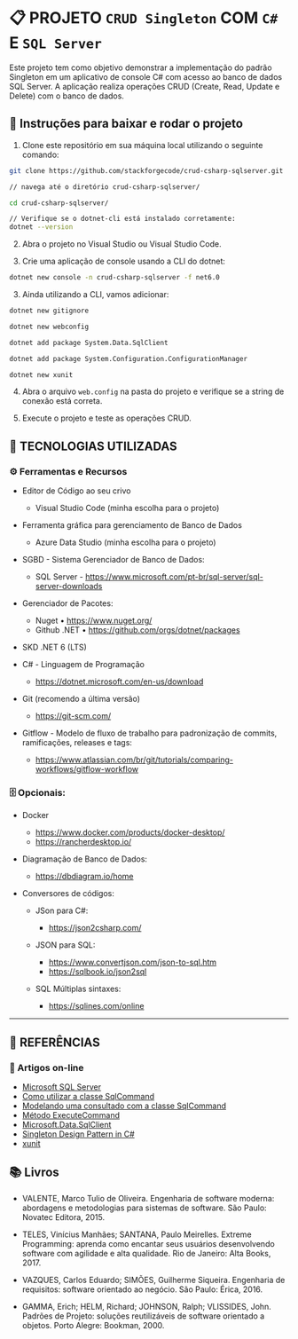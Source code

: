 # 📋 PROJETO `CRUD Singleton` COM `C#` E `SQL Server`

Este projeto tem como objetivo demonstrar a implementação do padrão Singleton em um aplicativo de console C# com acesso ao banco de dados SQL Server. A aplicação realiza operações CRUD (Create, Read, Update e Delete) com o banco de dados.

## 🚀 Instruções para baixar e rodar o projeto

1. Clone este repositório em sua máquina local utilizando o seguinte comando:

```bash
git clone https://github.com/stackforgecode/crud-csharp-sqlserver.git

// navega até o diretório crud-csharp-sqlserver/

cd crud-csharp-sqlserver/

// Verifique se o dotnet-cli está instalado corretamente:
dotnet --version
```

2. Abra o projeto no Visual Studio ou Visual Studio Code.

3. Crie uma aplicação de console usando a CLI do dotnet:

```bash
dotnet new console -n crud-csharp-sqlserver -f net6.0
```

3. Ainda utilizando a CLI, vamos adicionar:

```bash
dotnet new gitignore

dotnet new webconfig

dotnet add package System.Data.SqlClient

dotnet add package System.Configuration.ConfigurationManager

dotnet new xunit
```

4. Abra o arquivo `web.config` na pasta do projeto e verifique se a string de conexão está correta.

5. Execute o projeto e teste as operações CRUD.

## 🧰 TECNOLOGIAS UTILIZADAS

### ⚙️ Ferramentas e Recursos

- Editor de Código ao seu crivo
  - Visual Studio Code (minha escolha para o projeto)
- Ferramenta gráfica para gerenciamento de Banco de Dados
  - Azure Data Studio (minha escolha para o projeto)
- SGBD - Sistema Gerenciador de Banco de Dados:
  - SQL Server - https://www.microsoft.com/pt-br/sql-server/sql-server-downloads
- Gerenciador de Pacotes:

  - Nuget
    • https://www.nuget.org/
  - Github .NET
    • https://github.com/orgs/dotnet/packages

- SKD .NET 6 (LTS)
- C# - Linguagem de Programação
  - https://dotnet.microsoft.com/en-us/download
- Git (recomendo a última versão)
  - https://git-scm.com/
- Gitflow - Modelo de fluxo de trabalho para padronização de commits, ramificações, releases e tags:
  - https://www.atlassian.com/br/git/tutorials/comparing-workflows/gitflow-workflow

### 🗄 Opcionais:

- Docker

  - https://www.docker.com/products/docker-desktop/
  - https://rancherdesktop.io/

- Diagramação de Banco de Dados:

  - https://dbdiagram.io/home

- Conversores de códigos:

  - JSon para C#:
    - https://json2csharp.com/
  - JSON para SQL:

    - https://www.convertjson.com/json-to-sql.htm
    - https://sqlbook.io/json2sql

  - SQL Múltiplas sintaxes:
    - https://sqlines.com/online

<hr>

## 📝 REFERÊNCIAS

### 📰 Artigos on-line

- [Microsoft SQL Server](https://www.microsoft.com/pt-br/sql-server/)
- [Como utilizar a classe SqlCommand](https://learn.microsoft.com/pt-br/dotnet/framework/data/adonet/sql/linq/how-to-directly-execute-sql-commands)
- [Modelando uma consultado com a classe SqlCommand](https://learn.microsoft.com/pt-br/dotnet/framework/data/adonet/sql/linq/walkthrough-simple-object-model-and-query-csharp)
- [Método ExecuteCommand](https://learn.microsoft.com/pt-br/dotnet/framework/data/adonet/sql/linq/how-to-directly-execute-sql-commands)
- [Microsoft.Data.SqlClient](https://www.nuget.org/packages/Microsoft.Data.SqlClient/)
- [Singleton Design Pattern in C#](https://www.c-sharpcorner.com/article/singleton-design-pattern-in-c-sharp/)
- [xunit](https://xunit.net/)

## 📚 Livros

- VALENTE, Marco Tulio de Oliveira. Engenharia de software moderna: abordagens e metodologias para sistemas de software. São Paulo: Novatec Editora, 2015.

- TELES, Vinícius Manhães; SANTANA, Paulo Meirelles. Extreme Programming: aprenda como encantar seus usuários desenvolvendo software com agilidade e alta qualidade. Rio de Janeiro: Alta Books, 2017.

- VAZQUES, Carlos Eduardo; SIMÕES, Guilherme Siqueira. Engenharia de requisitos: software orientado ao negócio. São Paulo: Érica, 2016.

- GAMMA, Erich; HELM, Richard; JOHNSON, Ralph; VLISSIDES, John. Padrões de Projeto: soluções reutilizáveis de software orientado a objetos. Porto Alegre: Bookman, 2000.

